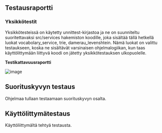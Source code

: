 ## Testausraportti

### Yksikkötestit

Yksikkötesteissä on käytetty unnittest-kirjastoa ja ne on suunniteltu suoritettavaksi src/services hakemiston koodille, joka sisältää tällä hetkellä luokat vocabolary_service, trie, damerau_levenshtein. Nämä luokat on valittu testaukseen, koska ne sisältävät varsinaisen ohjelmalogiikan, kun taas käyttölittymään liittyvä koodi on jätetty yksikkötestauksen ulkopuolelle.

**Testikattavuusraportti**

![image](https://github.com/brotholi/tiralabra/assets/91954165/400f6665-97d0-45ef-9097-10d5cee1a175)



## Suorituskyvyn testaus

Ohjelmaa tullaan testaamaan suorituskyvyn osalta.


## Käyttölittymätestaus

Käyttöliittymältä tehtyä testausta.
